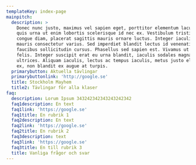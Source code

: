 ```yaml
---
templateKey: index-page
mainpitch:
  description: >
    Donec nunc justo, maximus vel sapien eget, porttitor elementum lacus. Mauris
    quis urna ut enim lobortis scelerisque id nec ex. Vestibulum tristique
    congue diam, placerat sagittis mauris ornare luctus. Integer iaculis quam ut
    mauris consectetur varius. Sed imperdiet blandit lectus id venenatis. Donec
    faucibus sollicitudin cursus. Phasellus sed sapien est. Vivamus ut posuere
    felis. Integer suscipit erat eu urna blandit, iaculis sodales magna
    ultrices. Aliquam iaculis, lectus ac tempus iaculis, metus justo eleifend
    ex, non blandit ex augue at turpis.
  primarybutton: Aktuella tävlingar
  primarybuttonlink: 'http://google.se'
  title: Stockholm Mayhem
  title2: Tävlingar för alla klaser
faq:
  description: Lorum Ipsum 343242342343243242342
  faq1description: En text
  faq1link: 'https://google.se'
  faq1title: En rubrik 1
  faq2description: En text
  faq2link: 'https://google.se'
  faq2title: En rubrik 2
  faq3description: text
  faq3link: 'https://google.se'
  faq3title: En till rubrik 3
  title: Vanliga frågor och svar
---
```


